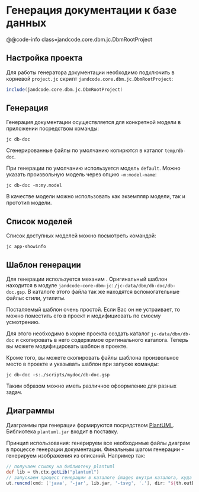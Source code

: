 
Генерация документации к базе данных
====================================

@@code-info class=jandcode.core.dbm.jc.DbmRootProject
        
Настройка проекта
-----------------

Для работы генератора документации необходимо подключить в корневой `project.jc`
скрипт `jandcode.core.dbm.jc.DbmRootProject`:

```groovy title=project.jc
include(jandcode.core.dbm.jc.DbmRootProject)
```

Генерация
---------

Генерация документации осуществляется для конкретной модели в приложении 
посредством команды:

```
jc db-doc
```

Сгенерированные файлы по умолчанию копирются в каталог `temp/db-doc`.

При генерации по умолчанию используется модель `default`. Можно указать произвольную
модель через опцию `-m:model-name`:

```
jc db-doc -m:my.model
```

В качестве модели можно использовать как экземпляр модели, так и прототип модели.
                                                                                
Список моделей
--------------

Список доступных моделей можно посмотреть командой:

```
jc app-showinfo
```

Шаблон генерации
----------------

Для генерации используется механим [](../jc/gen-gsp).
Оригинальный шаблон находится в модуле `jandcode-core-dbm-jc`:
`/jc-data/dbm/db-doc/db-doc.gsp`. В каталоге этого файла так же находятся вспомогательные
файлы: стили, утилиты.

Посталяемый шаблон очень простой. Если Вас он не устраивает, то можно поместить 
его в проект и модифициовать по смоему усмотрению.

Для этого необходимо в корне проекта создать каталог `jc-data/dbm/db-doc` 
и скопировать в него содержимое оригинального каталога. Теперь вы можете модифицировать
шаблон в проекте.

Кроме того, вы можете скопировать файлы шаблона  произвольное место в проекте и 
указывать шаблон при запуске команды:

```
jc db-doc -s:./scripts/mydoc/db-doc.gsp
```

Таким образом можно иметь различное офоормление для разных задач.

Диаграммы
---------

Диаграммы при генерации формируются посредством [PlantUML](https://plantuml.com/ru/).
Библиотека `plantuml.jar` входит в поставку.

Принцип использования: генерируем все необходимые файлы диаграм в процессе генерации
документации. Финальным шагом генерации - генерируем изображения из описаний. Например
так:

```groovy
// получаем ссылку на библиотеку plantuml
def lib = th.ctx.getLib("plantuml")
// запускаем процесс генерации в каталоге images внутри каталога, куда генерируем
ut.runcmd(cmd: ['java', '-jar', lib.jar, '-tsvg', '.'], dir: "${th.outDir}/images")
```
                                                                                 





